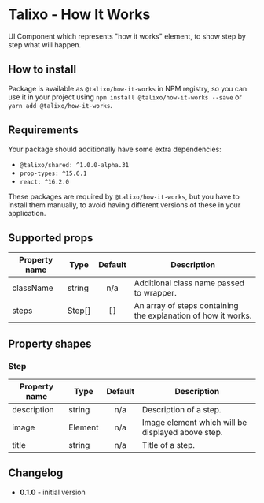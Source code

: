# Talixo - How It Works

UI Component which represents "how it works" element, to show step by step what will happen.

## How to install

Package is available as `@talixo/how-it-works` in NPM registry, so you can use it in your project
using `npm install @talixo/how-it-works --save` or `yarn add @talixo/how-it-works`.

## Requirements

Your package should additionally have some extra dependencies:

- `@talixo/shared: ^1.0.0-alpha.31`
- `prop-types: ^15.6.1`
- `react: ^16.2.0`

These packages are required by `@talixo/how-it-works`, but you have to install them manually,
to avoid having different versions of these in your application.

## Supported props

Property name | Type      | Default | Description                    
--------------|-----------|:-------:|--------------------------------
className     | string    | n/a     | Additional class name passed to wrapper.
steps         | Step[]    | `[]`    | An array of steps containing the explanation of how it works.

## Property shapes

### Step

Property name | Type      | Default | Description                    
--------------|-----------|:-------:|--------------------------------
description   | string    | n/a     | Description of a step.
image         | Element   | n/a     | Image element which will be displayed above step.
title         | string    | n/a     | Title of a step.

## Changelog

- **0.1.0** - initial version
